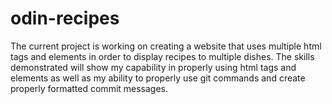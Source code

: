 # odin-recipes

The current project is working on creating a website that uses multiple html tags and elements in order to display recipes to multiple dishes. The skills demonstrated will show my capability in properly using html tags and elements as well as my ability to properly use git commands and create properly formatted commit messages.
